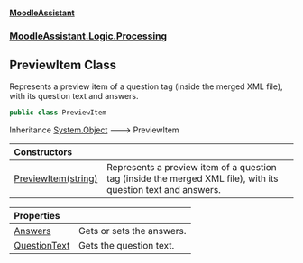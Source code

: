 #### [MoodleAssistant](index.md 'index')
### [MoodleAssistant.Logic.Processing](MoodleAssistant.Logic.Processing.md 'MoodleAssistant.Logic.Processing')

## PreviewItem Class

Represents a preview item of a question tag (inside the merged XML file), with its question text and answers.

```csharp
public class PreviewItem
```

Inheritance [System.Object](https://docs.microsoft.com/en-us/dotnet/api/System.Object 'System.Object') &#129106; PreviewItem

| Constructors | |
| :--- | :--- |
| [PreviewItem(string)](MoodleAssistant.Logic.Processing.PreviewItem.PreviewItem(string).md 'MoodleAssistant.Logic.Processing.PreviewItem.PreviewItem(string)') | Represents a preview item of a question tag (inside the merged XML file), with its question text and answers. |

| Properties | |
| :--- | :--- |
| [Answers](MoodleAssistant.Logic.Processing.PreviewItem.Answers.md 'MoodleAssistant.Logic.Processing.PreviewItem.Answers') | Gets or sets the answers. |
| [QuestionText](MoodleAssistant.Logic.Processing.PreviewItem.QuestionText.md 'MoodleAssistant.Logic.Processing.PreviewItem.QuestionText') | Gets the question text. |
